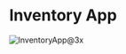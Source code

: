 # Inventory App
![InventoryApp@3x](https://user-images.githubusercontent.com/47867514/107312915-5dddbd00-6a46-11eb-997b-20472e518e16.png)
